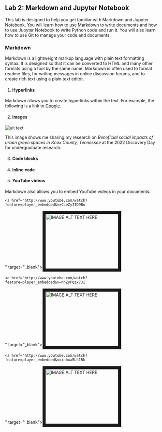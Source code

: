 ## Lab 2: Markdown and Jupyter Notebook
This lab is designed to help you get familiar with Markdown and Jupyter Notebook. You will learn how to use Markdown to write documents and how to use Jupyter Notebook to write Python code and run it. You will also learn how to use Git to manage your code and documents.

 ### Markdown
  Markdown is a lightweight markup language with plain text formatting syntax. It is designed so that it can be converted to HTML and many other formats using a tool by the same name. Markdown is often used to format readme files, for writing messages in online discussion forums, and to create rich text using a plain text editor.

  1. #### Hyperlinks  
  Markdown allows you to create hyperlinks within the text. For example, the following is a link to [Google](https://www.google.com/).

  2. #### Images  
![alt text](https://media.licdn.com/dms/image/C4E22AQHZBr9kmra6Eg/feedshare-shrink_2048_1536/0/1663192591324?e=2147483647&v=beta&t=BjPmW1LIRvjAktDTmGPfH5Z3RvaGioV5TgN0wrrrn8k "Discovery Day 2022")

  This image shows me sharing my research on *Beneficial social impacts of urban green spaces in Knox County, Tennessee* at the 2022 Discovery Day for undergraduate research.

  3. #### Code blocks  

  4. #### Inline code  

  5. #### YouTube videos  
  Markdown also allows you to embed YouTube videos in your documents.

    <a href="http://www.youtube.com/watch?feature=player_embedded&v=CLeZyIID9Bo
" target="_blank"><img src="http://img.youtube.com/vi/CLeZyIID9Bo/0.jpg" 
alt="IMAGE ALT TEXT HERE" width="240" height="180" border="10" /></a>
    
    <a href="http://www.youtube.com/watch?feature=player_embedded&v=nhZyPQzx7JI
" target="_blank"><img src="http://img.youtube.com/vi/nhZyPQzx7JI/0.jpg" 
alt="IMAGE ALT TEXT HERE" width="240" height="180" border="10" /></a>

    <a href="http://www.youtube.com/watch?feature=player_embedded&v=inhxaBLh1Rk
" target="_blank"><img src="http://img.youtube.com/vi/inhxaBLh1Rk/0.jpg" 
alt="IMAGE ALT TEXT HERE" width="240" height="180" border="10" /></a>